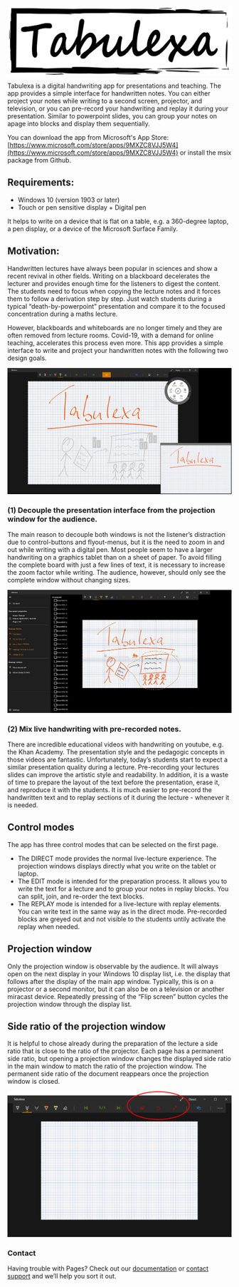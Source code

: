 <img align="center" src="./images/SplashScreenNarrow.png" alt="Tabulexa splash screen">

Tabulexa is a digital handwriting app for presentations and teaching. The app provides a simple interface for handwritten notes. You can either project your notes while writing to a second screen, projector, and television, or you can pre-record your handwriting and replay it during your presentation. Similar to powerpoint slides, you can group your notes on apage into blocks and display them sequentially.    

You can download the app from Microsoft's App Store: [https://www.microsoft.com/store/apps/9MXZC8VJJ5W4](https://www.microsoft.com/store/apps/9MXZC8VJJ5W4) or install the msix package from Github.

## Requirements:

- Windows 10 (version 1903 or later)
- Touch or pen sensitive display + Digital pen

It helps to write on a device that is flat on a table, e.g. a 360-degree laptop, a pen display, or a device of the Microsoft Surface Family.

## Motivation:

Handwritten lectures have always been popular in sciences and show a recent revival in other fields. Writing on a blackboard decelerates the lecturer and provides enough time for the listeners to digest the content. The students need to focus when copying the lecture notes and it forces them to follow a derivation step by step. Just watch students during a typical “death-by-powerpoint” presentation and compare it to the focused concentration during a maths lecture.

However, blackboards and whiteboards are no longer timely and they are often removed from lecture rooms. Covid-19, with a demand for online teaching, accelerates this process even more. This app provides a simple interface to write and project your handwritten notes with the following two design goals.


![Image](./images/Overview1.png)

### (1) Decouple the presentation interface from the projection window for the audience.

The main reason to decouple both windows is not the listener’s distraction due to control-buttons and flyout-menus, but it is the need to zoom in and out while writing with a digital pen. Most people seem to have a larger handwriting on a graphics tablet than on a sheet of paper. To avoid filling the complete board with just a few lines of text, it is necessary to increase the zoom factor while writing. The audience, however, should only see the complete window without changing sizes.

![Image](./images/Overview2.png)

### (2) Mix live handwriting with pre-recorded notes.

There are incredible educational videos with handwriting on youtube, e.g. the Khan Academy. The presentation style and the pedagogic concepts in those videos are fantastic. Unfortunately, today’s students start to expect a similar presentation quality during a lecture. Pre-recording your lectures slides can improve the artistic style and readability. In addition, it is a waste of time to prepare the layout of the text before the presentation, erase it, and reproduce it with the students. It is much easier to pre-record the handwritten text and to replay sections of it during the lecture - whenever it is needed.

## Control modes

The app has three control modes that can be selected on the first page.
- The DIRECT mode provides the normal live-lecture experience. The projection windows displays directly what you write on the tablet or laptop.
- The EDIT mode is intended for the preparation process. It allows you to write the text for a lecture and to group your notes in replay blocks. You can split, join, and re-order the text blocks.
- The REPLAY mode is intended for a live-lecture with replay elements. You can write text in the same way as in the direct mode. Pre-recorded blocks are greyed out and not visible to the students untily activate the replay when needed.

## Projection window

Only the projection window is observable by the audience. It will always open on the next display in your Windows 10 display list, i.e. the display that follows after the display of the main app window. Typically, this is on a projector or a second monitor, but it can also be on a television or another miracast device. Repeatedly pressing of the “Flip screen” button cycles the projection window through the display list. 

## Side ratio of the projection window

It is helpful to chose already during the preparation of the lecture a side ratio that is close to the ratio of the projector. Each page has a permanent side ratio, but opening a projection window changes the displayed side ratio in the main window to match the ratio of the projection window. The permanent side ratio of the document reappears once the projection window is closed.

![Image](./images/ProjectionMode.png)

### Contact

Having trouble with Pages? Check out our [documentation](https://docs.github.com/categories/github-pages-basics/) or [contact support](https://support.github.com/contact) and we’ll help you sort it out.
